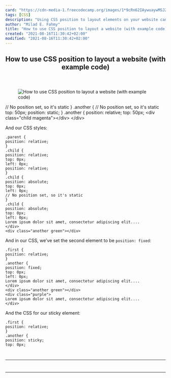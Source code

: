 ```yaml
---
card: "https://cdn-media-1.freecodecamp.org/images/1*9cRn62IAywuaywMSJ2X6_g.png"
tags: [CSS]
description: "Using CSS position to layout elements on your website can be "
author: "Milad E. Fahmy"
title: "How to use CSS position to layout a website (with example code)"
created: "2021-08-16T11:30:42+02:00"
modified: "2021-08-16T11:30:42+02:00"
---
```

<div class="site-wrapper">
<main id="site-main" class="site-main outer">
<div class="inner">
<article class="post-full post tag-css tag-web-development tag-technology tag-website-design tag-programming ">
<header class="post-full-header">
<h1 class="post-full-title">How to use CSS position to layout a website (with example code)</h1>
</header>
<figure class="post-full-image">
<picture>
<source media="(max-width: 700px)" sizes="1px" srcset="data:image/gif;base64,R0lGODlhAQABAIAAAAAAAP///yH5BAEAAAAALAAAAAABAAEAAAIBRAA7 1w">
<source media="(min-width: 701px)" sizes="(max-width: 800px) 400px,
(max-width: 1170px) 700px,
1400px" srcset="https://cdn-media-1.freecodecamp.org/images/1*9cRn62IAywuaywMSJ2X6_g.png 300w,
https://cdn-media-1.freecodecamp.org/images/1*9cRn62IAywuaywMSJ2X6_g.png 600w,
https://cdn-media-1.freecodecamp.org/images/1*9cRn62IAywuaywMSJ2X6_g.png 1000w,
https://cdn-media-1.freecodecamp.org/images/1*9cRn62IAywuaywMSJ2X6_g.png 2000w">
<img onerror="this.style.display='none'" src="https://cdn-media-1.freecodecamp.org/images/1*9cRn62IAywuaywMSJ2X6_g.png" alt="How to use CSS position to layout a website (with example code)">
</picture>
</figure>
<section class="post-full-content">
<div class="post-content">
// No position set, so it's static
}
.another {
// No position set, so it's static
top: 50px;
position: static;
}
.another {
position: relative;
top: 50px;
&lt;div class="child magenta"&gt;&lt;/div&gt;
&lt;/div&gt;</code></pre><p>And our CSS styles:</p><pre><code class="language-css">.parent {
position: relative;
}
.child {
position: relative;
top: 0px;
left: 0px;
position: relative;
}
.child {
position: absolute;
top: 0px;
left: 0px;
// No position set, so it's static
}
.child {
position: absolute;
top: 0px;
left: 0px;
Lorem ipsum dolor sit amet, consectetur adipiscing elit....
&lt;/div&gt;
&lt;div class="another green"&gt;&lt;/div&gt;</code></pre><p>And in our CSS, we’ve set the second element to be <code>position: fixed</code>:</p><pre><code>.first {
position: relative;
}
.another {
position: fixed;
top: 0px;
left: 0px;
Lorem ipsum dolor sit amet, consectetur adipiscing elit....
&lt;/div&gt;
&lt;div class="another green"&gt;&lt;/div&gt;
&lt;div class="purple"&gt;
Lorem ipsum dolor sit amet, consectetur adipiscing elit....
&lt;/div&gt;</code></pre><p>And the CSS for our sticky element:</p><pre><code>.first {
position: relative;
}
.another {
position: sticky;
top: 0px;
</div>
<hr>
<hr>
</section>
</article>
</div>
</main>
</div>
<!-- Google Tag Manager (noscript) -->
<!-- End Google Tag Manager (noscript) -->
